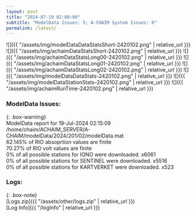 ```yaml
---
layout: post
title: "2024-07-19 02:00:00"
subtitle: "ModelData Issues: 5; A-CHAIM System Issues: 0"
permalink: /latest/
---
```


![]({{ "/assets/img/modelDataDataStatsShort-2420102.png" | relative_url }})
![]({{ "/assets/img/achaimDataStatsShort-2420102.png" | relative_url }})
![]({{ "/assets/img/achaimDataStatsLong00-2420102.png" | relative_url }})
![]({{ "/assets/img/achaimDataStatsLong01-2420102.png" | relative_url }})
![]({{ "/assets/img/achaimDataStatsLong02-2420102.png" | relative_url }})
![]({{ "/assets/img/modelDataDataStats-2420102.png" | relative_url }})
![]({{ "/assets/img/modelDataStationStats-2420102.png" | relative_url }})
![]({{ "/assets/img/achaimRunTime-2420102.png" | relative_url }})


### ModelData Issues:  
  
{: .box-warning}  
 ModelData report for 19-Jul-2024 02:15:09   
 /home/chaim/ACHAIM_SERVER/A-CHAIM/modelData/2024/201/02/modelData.mat   
 62.145% of RIO absoprtion values are finite   
 70.27% of RIO volt values are finite   
 0% of all possible stations for IONO were downloaded. x6061   
 0% of all possible stations for SENTINEL were downloaded. x5516   
 0% of all possible stations for KARTVERKET were downloaded. x523   
  


### Logs:  
  
{: .box-note}  
[Logs.zip]({{ "/assets/other/logs.zip" | relative_url }})  
[Log Info]({{ "/logInfo" | relative_url }})  
